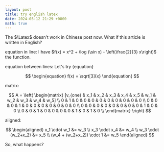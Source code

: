 ```yaml
---
layout: post
title: try english latex
date: 2024-05-12 21:29 +0800
math: true
---
```


The $\Latex$ doesn't work in Chinese post now. What if this article is written in English?

equation in line: I have $f(x) = x^2 + \log (\sin x) - \left(\frac{2}{3} x\right)$ the function.

equation between lines: Let's try \{equation\}

$$
\begin{equation}
    f(x) = \sqrt[3]{x}
\end{equation}
$$

matrix:

$$
    A = \left(
        \begin{matrix}
        [v_{one} & x_1 & x_2 & x_3 & x_4 & x_5 & w_1 & w_2 & w_3 & w_4 & w_5] \\
        0 & 1 & 0 & 0 & 0 & 0 & 0 & 0 & 0 & 0 & 0 \\
        0 & 0 & 0 & 1 & 0 & 0 & 0 & 0 & 0 & 0 & 0 \\
        0 & 0 & 0 & 0 & 0 & 0 & 0 & 0 & 1 & 0 & 0 \\
        0 & 0 & 1 & 0 & 0 & 0 & 0 & 1 & 0 & 1 & 0 \\
        \end{matrix}
    \right)
$$

aligned:

$$
    \begin{aligned}
        x_1 \cdot w_1 &= w_3 \\
        x_3 \cdot x_4 &= w_4 \\
        w_3 \cdot (w_2+x_2) &= x_5 \\
        (w_4 + (w_2+x_2)) \cdot 1 &= w_5
    \end{aligned}
$$

So, what happens?